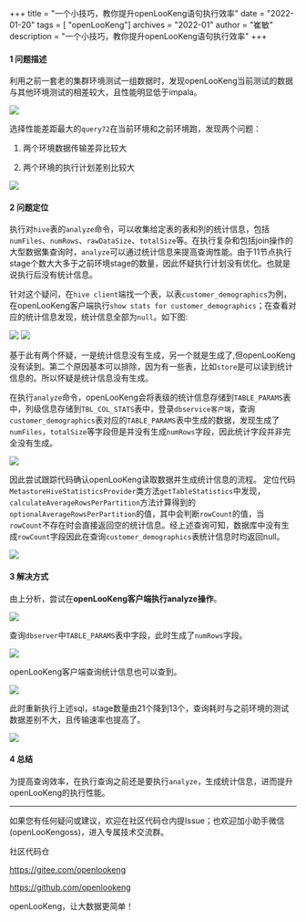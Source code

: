 +++ 
title = "一个小技巧，教你提升openLooKeng语句执行效率"
date = "2022-01-20"
tags = [ "openLooKeng"]
archives = "2022-01"
author = "崔敏"
description = "一个小技巧，教你提升openLooKeng语句执行效率"
+++




#### **1 问题描述**

利用之前一套老的集群环境测试一组数据时，发现openLooKeng当前测试的数据与其他环境测试的相差较大，且性能明显低于impala。

<img src='/zh-cn/blog/20220120/001.jpg' />

选择性能差距最大的`query72`在当前环境和之前环境跑，发现两个问题：

1. 两个环境数据传输差异比较大

2. 两个环境的执行计划差别比较大

<img src='/zh-cn/blog/20220120/002.jpg' />

#### **2 问题定位**

执行对`hive`表的`analyze`命令，可以收集给定表的表和列的统计信息，包括`numFiles`、`numRows`、`rawDataSize`、`totalSize`等。在执行复杂和包括join操作的大型数据集查询时，`analyze`可以通过统计信息来提高查询性能。由于11节点执行stage个数大大多于之前环境stage的数量，因此怀疑执行计划没有优化。也就是说执行后没有统计信息。

针对这个疑问，在`hive client`端找一个表，以表`customer_demographics`为例，在openLooKeng客户端执行`show stats for customer_demographics`；在查看对应的统计信息发现，统计信息全部为`null`。如下图:

<img src='/zh-cn/blog/20220120/003.jpg' />

<img src='/zh-cn/blog/20220120/004.jpg' />

基于此有两个怀疑，一是统计信息没有生成，另一个就是生成了,但openLooKeng没有读到。第二个原因基本可以排除，因为有一些表，比如`store`是可以读到统计信息的。所以怀疑是统计信息没有生成。

在执行`analyze`命令，openLooKeng会将表级的统计信息存储到`TABLE_PARAMS`表中，列级信息存储到`TBL_COL_STATS`表中，登录`dbservice客户端`，查询`customer_demographics`表对应的`TABLE_PARAMS`表中生成的数据，发现生成了`numFiles`，`totalSize`等字段但是并没有生成`numRows`字段，因此统计字段并非完全没有生成。

<img src='/zh-cn/blog/20220120/005.jpg' />

因此尝试跟踪代码确认openLooKeng读取数据并生成统计信息的流程。
定位代码`MetastoreHiveStatisticsProvider`类方法`getTableStatistics`中发现，`calculateAverageRowsPerPartition`方法计算得到的`optionalAverageRowsPerPartition`的值，其中会判断`rowCount`的值，当`rowCount`不存在时会直接返回空的统计信息。经上述查询可知，数据库中没有生成`rowCount`字段因此在查询`customer_demographics`表统计信息时均返回null。

<img src='/zh-cn/blog/20220120/006.jpg' />

#### **3 解决方式**

由上分析，尝试在**openLooKeng客户端执行analyze操作**。 

<img src='/zh-cn/blog/20220120/007.jpg' />

查询`dbserver`中`TABLE_PARAMS`表中字段，此时生成了`numRows`字段。

<img src='/zh-cn/blog/20220120/008.jpg' />

openLooKeng客户端查询统计信息也可以查到。

<img src='/zh-cn/blog/20220120/009.jpg' />

此时重新执行上述sql，stage数量由21个降到13个，查询耗时与之前环境的测试数据差别不大，且传输速率也提高了。

<img src='/zh-cn/blog/20220120/010.jpg' />

#### **4 总结**

为提高查询效率，在执行查询之前还是要执行`analyze`，生成统计信息，进而提升openLooKeng的执行性能。


---

如果您有任何疑问或建议，欢迎在社区代码仓内提Issue；也欢迎加小助手微信(openLooKengoss)，进入专属技术交流群。

社区代码仓 

<https://gitee.com/openlookeng>

<https://github.com/openlookeng>


openLooKeng，让大数据更简单！